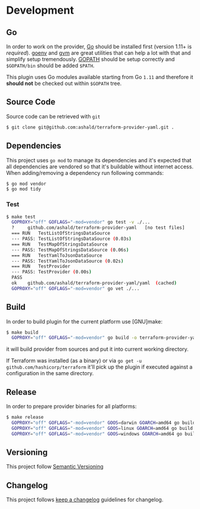 # Development

## Go

In order to work on the provider, [Go](http://www.golang.org) should be installed first (version 1.11+ is *required*).
[goenv](https://github.com/syndbg/goenv) and [gvm](https://github.com/moovweb/gvm) are great utilities that can help a
lot with that and simplify setup tremendously. 
[GOPATH](http://golang.org/doc/code.html#GOPATH) should be setup correctly and `$GOPATH/bin` should be
added `$PATH`.

This plugin uses Go modules available starting from Go `1.11` and therefore it **should not** be checked out within `$GOPATH` tree.

## Source Code

Source code can be retrieved with `git`
```bash
$ git clone git@github.com:ashald/terraform-provider-yaml.git .
```

## Dependencies

This project uses `go mod` to manage its dependencies and it's expected that all dependencies are vendored so that
it's buildable without internet access. When adding/removing a dependency run following commands:
```bash
$ go mod vendor
$ go mod tidy
```

### Test

```bash
$ make test
  GOPROXY="off" GOFLAGS="-mod=vendor" go test -v ./...
  ?   	github.com/ashald/terraform-provider-yaml	[no test files]
  === RUN   TestListOfStringsDataSource
  --- PASS: TestListOfStringsDataSource (0.03s)
  === RUN   TestMapOfStringsDataSource
  --- PASS: TestMapOfStringsDataSource (0.06s)
  === RUN   TestYamlToJsonDataSource
  --- PASS: TestYamlToJsonDataSource (0.02s)
  === RUN   TestProvider
  --- PASS: TestProvider (0.00s)
  PASS
  ok  	github.com/ashald/terraform-provider-yaml/yaml	(cached)
  GOPROXY="off" GOFLAGS="-mod=vendor" go vet ./...
```

## Build
In order to build plugin for the current platform use [GNU]make:
```bash
$ make build
  GOPROXY="off" GOFLAGS="-mod=vendor" go build -o terraform-provider-yaml_v2.1.0

```

it will build provider from sources and put it into current working directory.

If Terraform was installed (as a binary) or via `go get -u github.com/hashicorp/terraform` it'll pick up the plugin if 
executed against a configuration in the same directory.

## Release

In order to prepare provider binaries for all platforms:
```bash
$ make release
  GOPROXY="off" GOFLAGS="-mod=vendor" GOOS=darwin GOARCH=amd64 go build -o './release/terraform-provider-yaml_v2.1.0-darwin-amd64'
  GOPROXY="off" GOFLAGS="-mod=vendor" GOOS=linux GOARCH=amd64 go build -o './release/terraform-provider-yaml_v2.1.0-linux-amd64'
  GOPROXY="off" GOFLAGS="-mod=vendor" GOOS=windows GOARCH=amd64 go build -o './release/terraform-provider-yaml_v2.1.0-windows-amd64'
```

## Versioning

This project follow [Semantic Versioning](https://semver.org/)

## Changelog

This project follows [keep a changelog](https://keepachangelog.com/en/1.0.0/) guidelines for changelog.
